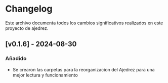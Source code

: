 # Changelog

Este archivo documenta todos los cambios significativos realizados en este proyecto de ajedrez.

## [v0.1.6] - 2024-08-30

### Añadido
- Se crearon las carpetas para la reorganizacion del Ajedrez para una mejor lectura y funcionamiento

